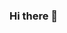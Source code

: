 ### Hi there 👋
<!--
I'm Youssef, an industrial engineer turned tech enthusiast with a knack for diving into cutting-edge projects across industries and continents.

🎓 Graduated in 2016 as a charted accountant.
✈️ Started my career in France within the aeronautic sector and later became a Technical Manager in Montreal.
💡 Acquired diverse industrial knowledge, spearheading projects in optimization, digital transformation, and team management.
🐍 Discovered my passion for programming, specializing in Python and venturing into data science and AI.
Languages and tools
docker gcp pandas python scikit_learn seaborn tensorflow

Featured Projects
1. Deep Fake Voice Recognition
Objective: Detecting fake audios using XGBoost models.
Process:
Curated real and synthetic audio data.
Generated fake voice with a RVC pre-trained model.
Trained an XGBoost Classifier and built a detection API using FastAPI.
Deployment: Hosted on Google Cloud, including a user-friendly website.
2. Taxi Fare Prediction
Objective: Predicting taxi fares through a neural network.
Steps:
Engineered a robust data preparation pipeline.
Trained a regression model for fare prediction.
Deployment: Deployed a solution on Google Cloud with an interactive website.
3. Olist Business Recommendations
Objective: Analyzing e-commerce data to enhance customer satisfaction and profit margins.
Approach:
Utilized the Olist Brazilian e-commerce dataset.
Conducted "what-if" experiments for strategic business insights
<!--
**Yousselm/Yousselm** is a ✨ _special_ ✨ repository because its `README.md` (this file) appears on your GitHub profile.

Here are some ideas to get you started:

- 🔭 I’m currently working on ...
- 🌱 I’m currently learning ...
- 👯 I’m looking to collaborate on ...
- 🤔 I’m looking for help with ...
- 💬 Ask me about ...
- 📫 How to reach me: ...
- 😄 Pronouns: ...
- ⚡ Fun fact: ...
-->
